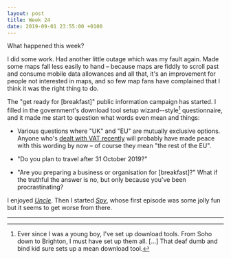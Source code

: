 ```yaml
---
layout: post
title: Week 24
date: 2019-09-01 23:55:00 +0100
---
```


What happened this week?

I did some work. Had another little outage which was my fault again.
Made some maps fall less easily to hand – because maps are fiddly to scroll past and consume mobile data allowances and all that, it's an improvement for people not interested in maps, and so few map fans have complained that I think it was the right thing to do.

The "get ready for [breakfast]" public information campaign has started.
I filled in the government's download tool setup wizard--style[^1] questionnaire, and it made me start to question what words even mean and things:

- Various questions where "UK" and "EU" are mutually exclusive options.
  Anyone who's [dealt with VAT recently](https://www.revk.uk/2018/11/making-tax-digital.html) will probably have made peace with this wording by now – of course they mean "the rest of the EU".

- "Do you plan to travel after 31 October 2019?"

- "Are you preparing a business or organisation for [breakfast]?"
  What if the truthful the answer is no, but only because you've been procrastinating?

I enjoyed [<cite>Uncle</cite>](https://www.comedy.co.uk/tv/uncle/).
Then I started [<cite>Spy</cite>](https://www.comedy.co.uk/tv/spy/), whose first episode was some jolly fun but it seems to get worse from there.

<hr class="hr" />

[^1]: Ever since I was a young boy, I've set up download tools. From Soho down to Brighton, I must have set up them all. [...] That deaf dumb and bind kid sure sets up a mean download tool.
